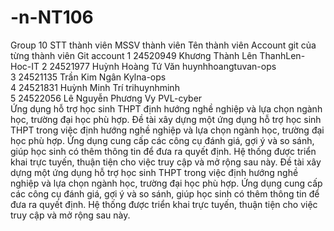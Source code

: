 # -n-NT106
Group 10
STT thành viên	MSSV thành viên	Tên thành viên	Account git của từng thành viên	Git account
1	24520949	Khương Thành Lên		ThanhLen-Hoc-IT
2	24521977	Huỳnh Hoàng Tứ Văn		huynhhoangtuvan-ops		
3	24521135	Trần Kim Ngân		Kylna-ops		
4	24521831	Huỳnh Minh Trí		trihuynhminh		
5	24522056	Lê Nguyễn Phương Vy		PVL-cyber		
	Ứng dụng hỗ trợ học sinh THPT định hướng nghề nghiệp và lựa chọn ngành học, trường đại học phù hợp.	Đề tài xây dựng một ứng dụng hỗ trợ học sinh THPT trong việc định hướng nghề nghiệp và lựa chọn ngành học, trường đại học phù hợp. Ứng dụng cung cấp các công cụ đánh giá, gợi ý và so sánh, giúp học sinh có thêm thông tin để đưa ra quyết định. Hệ thống được triển khai trực tuyến, thuận tiện cho việc truy cập và mở rộng sau này.
  Đề tài xây dựng một ứng dụng hỗ trợ học sinh THPT trong việc định hướng nghề nghiệp và lựa chọn ngành học, trường đại học phù hợp. Ứng dụng cung cấp các công cụ đánh giá, gợi ý và so sánh, giúp học sinh có thêm thông tin để đưa ra quyết định. Hệ thống được triển khai trực tuyến, thuận tiện cho việc truy cập và mở rộng sau này.

